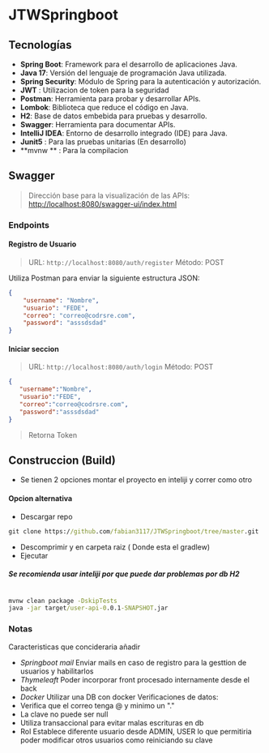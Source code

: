 # JTWSpringboot
## Tecnologías
- **Spring Boot**: Framework para el desarrollo de aplicaciones Java.
- **Java 17**: Versión del lenguaje de programación Java utilizada.
- **Spring Security**: Módulo de Spring para la autenticación y autorización.
- **JWT** : Utilizacion de token para la seguridad
- **Postman**: Herramienta para probar y desarrollar APIs.
- **Lombok**: Biblioteca que reduce el código en Java.
- **H2**: Base de datos embebida para pruebas y desarrollo.
- **Swagger**: Herramienta para documentar APIs.
- **IntelliJ IDEA**: Entorno de desarrollo integrado (IDE) para Java.
- **Junit5** : Para las pruebas unitarias (En desarrollo)
- **mvnw ** : Para la compilacion

## Swagger
> Dirección base para la visualización de las APIs:
> [http://localhost:8080/swagger-ui/index.html](http://localhost:8080/swagger-ui/index.html)

### Endpoints

#### Registro de Usuario
> URL: `http://localhost:8080/auth/register`
> Método: POST

Utiliza Postman para enviar la siguiente estructura JSON:

```json
{
    "username": "Nombre",
    "usuario": "FEDE",
    "correo": "correo@codrsre.com",
    "password": "asssdsdad"
}
```
#### Iniciar seccion

> URL: `http://localhost:8080/auth/login`
> Método: POST

 ```json
{
    "username":"Nombre",
    "usuario":"FEDE",
    "correo":"correo@codrsre.com",
    "password":"asssdsdad"
}
```
> Retorna Token
## Construccion (Build)
- Se tienen 2 opciones montar el proyecto en inteliji y correr como otro
#### Opcion alternativa
- Descargar repo  
 ```cmd
git clone https://github.com/fabian3117/JTWSpringboot/tree/master.git
```
- Descomprimir y en carpeta raiz ( Donde esta el gradlew)
- Ejecutar
##### Se recomienda usar inteliji por que puede dar problemas por db H2
```cmd

mvnw clean package -DskipTests
java -jar target/user-api-0.0.1-SNAPSHOT.jar
```

### Notas
Caracteristicas que concideraria añadir
- *Springboot mail* Enviar mails en caso de registro para la gesttion de usuarios y habilitarlos
- *Thymeleaft* Poder incorporar front procesado internamente desde el back
- *Docker* Utilizar una DB con docker
Verificaciones de datos:
- Verifica que el correo tenga @ y minimo un "."
- La clave no puede ser null
- Utiliza transaccional para evitar malas escrituras en db
- Rol Establece diferente usuario desde ADMIN, USER lo que permitiria poder modificar otros usuarios como reiniciando su clave
  
